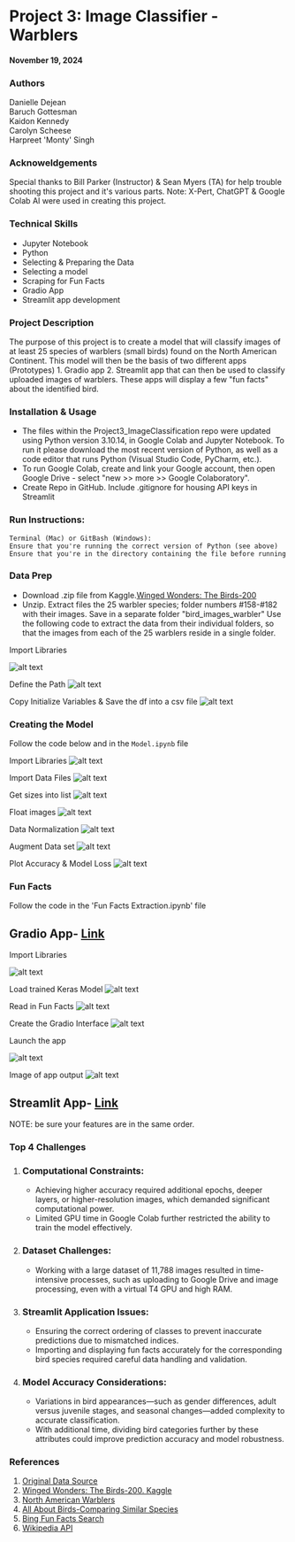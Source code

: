 # Project 3: Image Classifier - Warblers
#### November 19, 2024

### Authors
Danielle Dejean\
Baruch Gottesman\
Kaidon Kennedy\
Carolyn Scheese\
Harpreet 'Monty' Singh

### Acknoweldgements 
Special thanks to Bill Parker (Instructor) & Sean Myers (TA) for help trouble shooting this project and it's various parts. 
Note: X-Pert, ChatGPT & Google Colab AI were used in creating this project. 

### Technical Skills
- Jupyter Notebook
- Python
- Selecting & Preparing the Data 
- Selecting a model 
- Scraping for Fun Facts
- Gradio App
- Streamlit app development

### Project Description 
The purpose of this project is to create a model that will classify images of at least 25 species of warblers (small birds) found on the North American Continent.
This model will then be the basis of two different apps (Prototypes) 1. Gradio app 2. Streamlit app that can then be used to classify uploaded images of warblers. These apps will display a few "fun facts" about the identified bird. 
                  
### Installation & Usage
- The files within the Project3_ImageClassification repo were updated using Python version 3.10.14, in Google Colab and Jupyter Notebook. To run it please download the most recent version of Python, as well as a code editor that runs Python (Visual Studio Code, PyCharm, etc.). 
- To run Google Colab, create and link your Google account, then open Google Drive - select "new >> more >> Google Colaboratory".
- Create Repo in GitHub. Include .gitignore for housing API keys in Streamlit

### Run Instructions:
    Terminal (Mac) or GitBash (Windows):
    Ensure that you're running the correct version of Python (see above)
    Ensure that you're in the directory containing the file before running

### Data Prep 
- Download .zip file from Kaggle.[Winged Wonders: The Birds-200](https://www.vision.caltech.edu/datasets/cub_200_2011/)
- Unzip. Extract files the 25 warbler species; folder numbers #158-#182 with their images. Save in a separate folder "bird_images_warbler"
Use the following code to extract the data from their individual folders, so that the images from each of the 25 warblers reside in a single folder. 

Import Libraries

![alt text](Images_code/Data_Prep_libraries.jpg)

Define the Path
![alt text](Images_code/Data_Prep_Define_Path.jpg)

Copy Initialize Variables & Save the df into a csv file 
![alt text](Images_code/Data_Prep_Initialize_variables.jpg)

### Creating the Model
Follow the code below and in the `Model.ipynb` file 

Import Libraries
![alt text](Images_code/Model_import_Libraries.jpg)

Import Data Files 
![alt text](Images_code/Model_importing_data_files.jpg)

Get sizes into list
![alt text](Images_code/Model_get_sizes_into_list.jpg)

Float images
![alt text](Images_code/model_float_images.jpg)

Data Normalization
![alt text](Images_code/Model_normalize_imagess.jpg)

Augment Data set
![alt text](Images_code/Model_Augment_data_set.jpg)

Plot Accuracy & Model Loss
![alt text](Images_code/Model_Accuracy&Model_Loss.jpg)

### Fun Facts
Follow the code in the 'Fun Facts Extraction.ipynb' file

## Gradio App- [Link](https://14685f404e70200cff.gradio.live/)
Import Libraries

![alt text](Images_code/Gradio_Import_Libraries.jpg)

Load trained Keras Model
![alt text](Images_code/Gradio_load_trained_Keras_Model.jpg)

Read in Fun Facts
![alt text](Images_code/Gradio_read_In_Fun_Facts.jpg)

Create the Gradio Interface
![alt text](Images_code/Gradio_Create_Interface.jpg)

Launch the app

![alt text](Images_code/Gradio_Launch_app.jpg)

Image of app output 
![alt text](Images_code/Gradio_App_ScreenShot.png)

      
## Streamlit App- [Link](https://14685f404e70200cff.gradio.live/)
NOTE: be sure your features are in the same order. 


### Top 4 Challenges 
1. ### Computational Constraints:
    - Achieving higher accuracy required additional epochs, deeper layers, or higher-resolution images, which demanded significant computational power.  
    - Limited GPU time in Google Colab further restricted the ability to train the model effectively.  

2. ### Dataset Challenges:
    - Working with a large dataset of 11,788 images resulted in time-intensive processes, such as uploading to Google Drive and image processing, even with a virtual T4 GPU and high RAM.  

3. ### Streamlit Application Issues:
    - Ensuring the correct ordering of classes to prevent inaccurate predictions due to mismatched indices.  
    - Importing and displaying fun facts accurately for the corresponding bird species required careful data handling and validation.  

4. ### Model Accuracy Considerations:
    - Variations in bird appearances—such as gender differences, adult versus juvenile stages, and seasonal changes—added complexity to accurate classification.  
    - With additional time, dividing bird categories further by these attributes could improve prediction accuracy and model robustness.  

### References 
1. [Original Data Source](https://www.vision.caltech.edu/datasets/cub_200_2011/)
2. [Winged Wonders: The Birds-200. Kaggle](https://www.vision.caltech.edu/datasets/cub_200_2011/)
3. [North American Warblers](https://www.birds-of-north-america.net/north-american-warblers.html)
4. [All About Birds-Comparing Similar Species](https://www.allaboutbirds.org/guide/Pine_Warbler/species-compare/65760791)
5. [Bing Fun Facts Search]("https://api.bing.microsoft.com/v7.0/search")
6. [Wikipedia API]("https://pypi.org/project/Wikipedia-API/")

